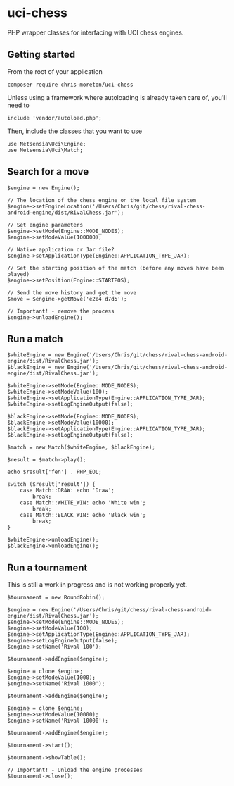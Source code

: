 # uci-chess

PHP wrapper classes for interfacing with UCI chess engines. 

## Getting started

From the root of your application

    composer require chris-moreton/uci-chess
    
Unless using a framework where autoloading is already taken care of, you'll need to

    include 'vendor/autoload.php';
    
Then, include the classes that you want to use

    use Netsensia\Uci\Engine;
    use Netsensia\Uci\Match;
    
## Search for a move

    $engine = new Engine();
    
    // The location of the chess engine on the local file system
    $engine->setEngineLocation('/Users/Chris/git/chess/rival-chess-android-engine/dist/RivalChess.jar');
    
    // Set engine parameters
    $engine->setMode(Engine::MODE_NODES);
    $engine->setModeValue(100000);
    
    // Native application or Jar file?
    $engine->setApplicationType(Engine::APPLICATION_TYPE_JAR);
    
    // Set the starting position of the match (before any moves have been played)
    $engine->setPosition(Engine::STARTPOS);
    
    // Send the move history and get the move
    $move = $engine->getMove('e2e4 d7d5');
    
    // Important! - remove the process
    $engine->unloadEngine();
    
## Run a match

    $whiteEngine = new Engine('/Users/Chris/git/chess/rival-chess-android-engine/dist/RivalChess.jar');
    $blackEngine = new Engine('/Users/Chris/git/chess/rival-chess-android-engine/dist/RivalChess.jar');
    
    $whiteEngine->setMode(Engine::MODE_NODES);
    $whiteEngine->setModeValue(100);
    $whiteEngine->setApplicationType(Engine::APPLICATION_TYPE_JAR);
    $whiteEngine->setLogEngineOutput(false);
    
    $blackEngine->setMode(Engine::MODE_NODES);
    $blackEngine->setModeValue(10000);
    $blackEngine->setApplicationType(Engine::APPLICATION_TYPE_JAR);
    $blackEngine->setLogEngineOutput(false);
    
    $match = new Match($whiteEngine, $blackEngine);
    
    $result = $match->play();
    
    echo $result['fen'] . PHP_EOL;
    
    switch ($result['result']) {
        case Match::DRAW: echo 'Draw';
            break;
        case Match::WHITE_WIN: echo 'White win';
            break;
        case Match::BLACK_WIN: echo 'Black win';
            break;
    }
    
    $whiteEngine->unloadEngine();
    $blackEngine->unloadEngine();

## Run a tournament

This is still a work in progress and is not working properly yet.

    $tournament = new RoundRobin();
    
    $engine = new Engine('/Users/Chris/git/chess/rival-chess-android-engine/dist/RivalChess.jar');
    $engine->setMode(Engine::MODE_NODES);
    $engine->setModeValue(100);
    $engine->setApplicationType(Engine::APPLICATION_TYPE_JAR);
    $engine->setLogEngineOutput(false);
    $engine->setName('Rival 100');
    
    $tournament->addEngine($engine);
    
    $engine = clone $engine;
    $engine->setModeValue(1000);
    $engine->setName('Rival 1000');
    
    $tournament->addEngine($engine);
    
    $engine = clone $engine;
    $engine->setModeValue(10000);
    $engine->setName('Rival 10000');
    
    $tournament->addEngine($engine);
    
    $tournament->start();
    
    $tournament->showTable();
    
    // Important! - Unload the engine processes
    $tournament->close();
    